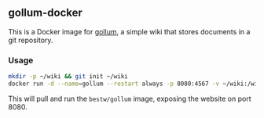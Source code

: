 ## gollum-docker

This is a Docker image for [gollum](https://github.com/gollum/gollum), a simple wiki that stores documents in a git repository.

### Usage

```bash
mkdir -p ~/wiki && git init ~/wiki
docker run -d --name=gollum --restart always -p 8080:4567 -v ~/wiki:/wiki bestw/gollum
```

This will pull and run the `bestw/gollum` image, exposing the website on port 8080.
